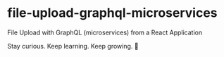 # file-upload-graphql-microservices

File Upload with GraphQL (microservices) from a React Application

<!-- INSPIRATIONAL_QUOTE_START -->
Stay curious. Keep learning. Keep growing.
🦖
<!-- INSPIRATIONAL_QUOTE_END -->
